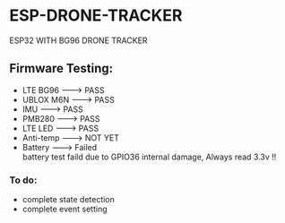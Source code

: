 # ESP-DRONE-TRACKER
ESP32 WITH BG96 DRONE TRACKER 


## Firmware Testing:
- LTE BG96  --->  PASS
- UBLOX M6N --->  PASS
- IMU       --->  PASS
- PMB280    --->  PASS 
- LTE LED   --->  PASS
- Anti-temp --->  NOT YET
- Battery   --->  Failed  
    battery test faild due to GPIO36 internal damage, Always read 3.3v !!

### To do:
- complete state detection 
- complete event setting 